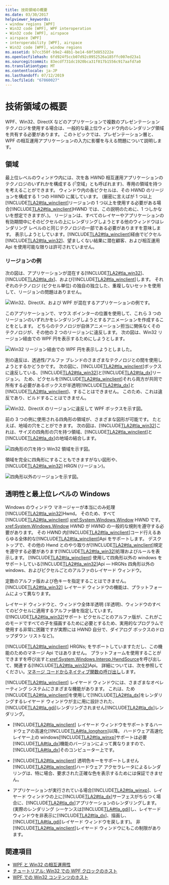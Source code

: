 ```yaml
---
title: 技術領域の概要
ms.date: 03/30/2017
helpviewer_keywords:
- window regions [WPF]
- Win32 code [WPF], WPF interoperation
- Win32 code [WPF], airspace
- airspace [WPF]
- interoperability [WPF], airspace
- Win32 code [WPF], window regions
ms.assetid: b7cc350f-b9e2-48b1-be14-60f3d853222e
ms.openlocfilehash: 6fd924f5ccb07d92c0952526a185ffc007ed23a1
ms.sourcegitcommit: 83ecdf731dc1920bca31f017b1556c917aafd7a0
ms.translationtype: MT
ms.contentlocale: ja-JP
ms.lasthandoff: 07/12/2019
ms.locfileid: "67860027"
---
```

# <a name="technology-regions-overview"></a>技術領域の概要
WPF、Win32、DirectX などのアプリケーションで複数のプレゼンテーション テクノロジを使用する場合は、一般的な最上位ウィンドウ内のレンダリング領域を共有する必要があります。 このトピックでは、プレゼンテーション層と、WPF の相互運用アプリケーションの入力に影響を与える問題について説明します。  
  
## <a name="regions"></a>領域  
 最上位レベルのウィンドウ内には、次を各 HWND 相互運用アプリケーションのテクノロジのいずれかを構成する (「空域」とも呼ばれます)、専用の領域を持つを考えることができます。 ウィンドウ内の各ピクセルは、その HWND のリージョンを構成する 1 つの HWND に属しています。 (厳密に言えばが 1 つ以上[!INCLUDE[TLA2#tla_winclient](../../../../includes/tla2sharptla-winclient-md.md)]リージョンの 1 つ以上を使用する必要がある場合[!INCLUDE[TLA2#tla_winclient](../../../../includes/tla2sharptla-winclient-md.md)]HWND では、この説明のために、1 つしかないを想定できますが、)。 リージョンは、すべてのレイヤーやアプリケーションの有効期間中にそのピクセルの上にレンダリングしようとする他のウィンドウはレンダリング レベルのと同じテクノロジの一部である必要がありますを意味します。 表示しようとしています。[!INCLUDE[TLA2#tla_winclient](../../../../includes/tla2sharptla-winclient-md.md)]経由でピクセル[!INCLUDE[TLA2#tla_win32](../../../../includes/tla2sharptla-win32-md.md)]、望ましくない結果に潜在顧客、および相互運用 Api を使用可能な限りは許可されていません。  
  
### <a name="region-examples"></a>リージョンの例  
 次の図は、アプリケーションが混在する[!INCLUDE[TLA2#tla_win32](../../../../includes/tla2sharptla-win32-md.md)]、 [!INCLUDE[TLA2#tla_dx](../../../../includes/tla2sharptla-dx-md.md)]、および[!INCLUDE[TLA2#tla_winclient](../../../../includes/tla2sharptla-winclient-md.md)]します。 それぞれのテクノロジ (ピクセル単位) の独自の独立した、重複しないセットを使用して、リージョンの問題はありません。  
  
 ![Win32、DirectX、および WPF が混在するアプリケーションの例です。](./media/technology-regions-overview/win32-directx-windows-presentation-foundation-application.png)  
  
 このアプリケーションで、マウス ポインターの位置を使用して、これら 3 つのリージョンのいずれかをレンダリングしようとするアニメーションを作成することをとします。 どちらのテクノロジが自体アニメーション担当に関係なくそのテクノロジが、その他の 2 つのリージョンに違反します。 次の図は、Win32 リージョン経由での WPF 円を表示するためにしようとします。  
  
 ![Win32 リージョン経由での WPF 円を表示しようとしました。](./media/technology-regions-overview/render-windows-presentation-foundation-circle-over-win32-region.png)  
  
 別の違反は、透過性/アルファ ブレンドのさまざまなテクノロジとの間を使用しようとするかどうかです。  次の図に、[!INCLUDE[TLA2#tla_winclient](../../../../includes/tla2sharptla-winclient-md.md)]ボックスに違反している、[!INCLUDE[TLA2#tla_win32](../../../../includes/tla2sharptla-win32-md.md)]と[!INCLUDE[TLA2#tla_dx](../../../../includes/tla2sharptla-dx-md.md)]リージョン。 ため、ピクセルを[!INCLUDE[TLA2#tla_winclient](../../../../includes/tla2sharptla-winclient-md.md)]それら両方が共同で所有する必要があるボックスが半透明[!INCLUDE[TLA2#tla_dx](../../../../includes/tla2sharptla-dx-md.md)]と[!INCLUDE[TLA2#tla_winclient](../../../../includes/tla2sharptla-winclient-md.md)]、することはできません。  このため、これは違反であり、ビルドすることはできません。  
  
 ![Win32、DirectX のリージョンに違反して WPF ボックスを示す図。](./media/technology-regions-overview/windows-foundation-presentation-box-violate-win32-directx-region.png)  
  
 前の 3 つの例に使用される四角形の領域が、さまざまな図形が可能です。  たとえば、地域の穴をことができます。 次の図は、[!INCLUDE[TLA2#tla_win32](../../../../includes/tla2sharptla-win32-md.md)]これは、サイズの四角形の穴を持つ領域、[!INCLUDE[TLA2#tla_winclient](../../../../includes/tla2sharptla-winclient-md.md)]と[!INCLUDE[TLA2#tla_dx](../../../../includes/tla2sharptla-dx-md.md)]の地域の結合します。  
  
 ![四角形の穴を持つ Win32 領域を示す図。](./media/technology-regions-overview/win32-region-rectangular-hole.png)  
  
 領域を完全に四角形にすることもできますがない図形や、 [!INCLUDE[TLA2#tla_win32](../../../../includes/tla2sharptla-win32-md.md)] HRGN (リージョン)。  
  
 ![四角形以外のリージョンを示す図。](./media/technology-regions-overview/nonrectangular-win32-region.png)  
  
## <a name="transparency-and-top-level-windows"></a>透明性と最上位レベルの Windows  
 Windows のウィンドウ マネージャーが本当にのみ処理[!INCLUDE[TLA2#tla_win32](../../../../includes/tla2sharptla-win32-md.md)]Hwnd。 そのため、すべて[!INCLUDE[TLA2#tla_winclient](../../../../includes/tla2sharptla-winclient-md.md)] <xref:System.Windows.Window> HWND です。 <xref:System.Windows.Window> HWND が HWND の一般的な規則を遵守する必要があります。 その HWND 内[!INCLUDE[TLA2#tla_winclient](../../../../includes/tla2sharptla-winclient-md.md)]コード行えるあらゆる全体的な[!INCLUDE[TLA2#tla_winclient](../../../../includes/tla2sharptla-winclient-md.md)]Api をサポートします。 デスクトップで、その他の Hwnd とのやり取りが[!INCLUDE[TLA2#tla_winclient](../../../../includes/tla2sharptla-winclient-md.md)]規定を遵守する必要があります[!INCLUDE[TLA2#tla_win32](../../../../includes/tla2sharptla-win32-md.md)]処理およびルールを表示します。  [!INCLUDE[TLA2#tla_winclient](../../../../includes/tla2sharptla-winclient-md.md)] 使用して四角形以外の windows をサポートしている[!INCLUDE[TLA2#tla_win32](../../../../includes/tla2sharptla-win32-md.md)]Api — HRGNs 四角形以外の windows、およびピクセルごとのアルファのレイヤード ウィンドウ。  
  
 定数のアルファ版および色キーを指定することはできません。  [!INCLUDE[TLA2#tla_win32](../../../../includes/tla2sharptla-win32-md.md)] レイヤード ウィンドウの機能は、プラットフォームによって異なります。  
  
 レイヤード ウィンドウと、ウィンドウ全体半透明 (半透明)、ウィンドウのすべてのピクセルに適用するアルファ値を指定しています。  ([!INCLUDE[TLA2#tla_win32](../../../../includes/tla2sharptla-win32-md.md)]サポート ピクセルごとのアルファ版が、これがこのモードですべての子を描画するために必要とするため、実用的なプログラムで使用する非常に困難ですが実際には HWND 自分で、ダイアログ ボックスのドロップダウン リストなど)。  
  
 [!INCLUDE[TLA2#tla_winclient](../../../../includes/tla2sharptla-winclient-md.md)] HRGNs; をサポートしていますただし、この機能のためのマネージ Api ではありません。 プラットフォームを使用することができますを呼び出すと<xref:System.Windows.Interop.HwndSource>を呼び出して、関連する[!INCLUDE[TLA2#tla_win32](../../../../includes/tla2sharptla-win32-md.md)]Api。 詳細については、次を参照してください。[マネージ コードからネイティブ関数の呼び出し](/cpp/dotnet/calling-native-functions-from-managed-code)します。  
  
 [!INCLUDE[TLA2#tla_winclient](../../../../includes/tla2sharptla-winclient-md.md)] レイヤード ウィンドウには、さまざまなオペレーティング システムにさまざまな機能があります。 これは、ため[!INCLUDE[TLA2#tla_winclient](../../../../includes/tla2sharptla-winclient-md.md)]を使用して[!INCLUDE[TLA2#tla_dx](../../../../includes/tla2sharptla-dx-md.md)]をレンダリングするレイヤード ウィンドウが主に用に設計された、[!INCLUDE[TLA2#tla_gdi](../../../../includes/tla2sharptla-gdi-md.md)]レンダリングされません[!INCLUDE[TLA2#tla_dx](../../../../includes/tla2sharptla-dx-md.md)]レンダリング。  
  
- [!INCLUDE[TLA2#tla_winclient](../../../../includes/tla2sharptla-winclient-md.md)] レイヤード ウィンドウをサポートするハードウェアの高速化[!INCLUDE[TLA#tla_longhorn](../../../../includes/tlasharptla-longhorn-md.md)]以降。 ハードウェア高速化レイヤー上の windows[!INCLUDE[TLA2#tla_winxp](../../../../includes/tla2sharptla-winxp-md.md)]サポートは必要[!INCLUDE[TLA#tla_dx](../../../../includes/tlasharptla-dx-md.md)]機能のバージョンによって異なりますので、[!INCLUDE[TLA#tla_dx](../../../../includes/tlasharptla-dx-md.md)]そのコンピューター上です。  
  
- [!INCLUDE[TLA2#tla_winclient](../../../../includes/tla2sharptla-winclient-md.md)] 透明色キーをサポートしません[!INCLUDE[TLA2#tla_winclient](../../../../includes/tla2sharptla-winclient-md.md)]ハードウェア アクセラレータによるレンダリングは、特に場合、要求された正確な色を表示するためには保証できません。  
  
- アプリケーションが実行されている場合[!INCLUDE[TLA2#tla_winxp](../../../../includes/tla2sharptla-winxp-md.md)]、レイヤード ウィンドウの上に[!INCLUDE[TLA2#tla_dx](../../../../includes/tla2sharptla-dx-md.md)]サーフェスがちらつく場合に、[!INCLUDE[TLA2#tla_dx](../../../../includes/tla2sharptla-dx-md.md)]アプリケーションのレンダリングします。  (実際のレンダリング シーケンスは[!INCLUDE[TLA#tla_gdi](../../../../includes/tlasharptla-gdi-md.md)]し、レイヤード ウィンドウを非表示に[!INCLUDE[TLA2#tla_dx](../../../../includes/tla2sharptla-dx-md.md)]、描画し、[!INCLUDE[TLA#tla_gdi](../../../../includes/tlasharptla-gdi-md.md)]レイヤード ウィンドウを戻します)。  非[!INCLUDE[TLA2#tla_winclient](../../../../includes/tla2sharptla-winclient-md.md)]レイヤード ウィンドウにもこの制限があります。  
  
## <a name="see-also"></a>関連項目

- [WPF と Win32 の相互運用性](wpf-and-win32-interoperation.md)
- [チュートリアル: Win32 での WPF クロックのホスト](walkthrough-hosting-a-wpf-clock-in-win32.md)
- [WPF での Win32 コンテンツのホスト](hosting-win32-content-in-wpf.md)
